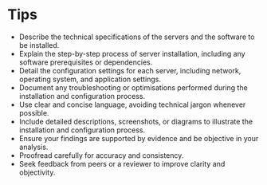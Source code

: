 
# Tips

- Describe the technical specifications of the servers and the software to be installed.
- Explain the step-by-step process of server installation, including any software prerequisites or dependencies.
- Detail the configuration settings for each server, including network, operating system, and application settings.
- Document any troubleshooting or optimisations performed during the installation and configuration process.
- Use clear and concise language, avoiding technical jargon whenever possible.
- Include detailed descriptions, screenshots, or diagrams to illustrate the installation and configuration process.
- Ensure your findings are supported by evidence and be objective in your analysis.
- Proofread carefully for accuracy and consistency.
- Seek feedback from peers or a reviewer to improve clarity and objectivity.